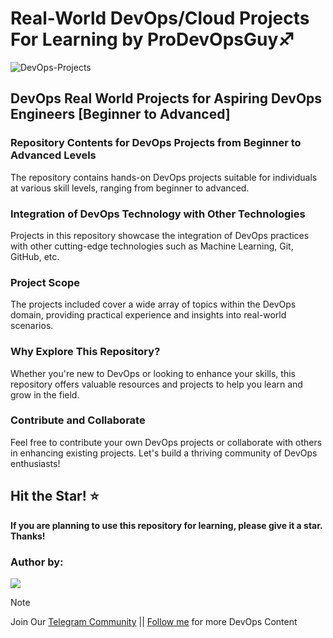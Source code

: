 # Real-World DevOps/Cloud Projects For Learning by ProDevOpsGuy♐

![DevOps-Projects](https://imgur.com/5czbYqE.png)

## DevOps Real World Projects for Aspiring DevOps Engineers [Beginner to Advanced]

### Repository Contents for DevOps Projects from Beginner to Advanced Levels

The repository contains hands-on DevOps projects suitable for individuals at various skill levels, ranging from beginner to advanced.

### Integration of DevOps Technology with Other Technologies

Projects in this repository showcase the integration of DevOps practices with other cutting-edge technologies such as Machine Learning, Git, GitHub, etc.

### Project Scope

The projects included cover a wide array of topics within the DevOps domain, providing practical experience and insights into real-world scenarios.

### Why Explore This Repository?

Whether you're new to DevOps or looking to enhance your skills, this repository offers valuable resources and projects to help you learn and grow in the field.

### Contribute and Collaborate

Feel free to contribute your own DevOps projects or collaborate with others in enhancing existing projects. Let's build a thriving community of DevOps enthusiasts!

## Hit the Star! ⭐

**If you are planning to use this repository for learning, please give it a star. Thanks!**

### Author by:

![](https://imgur.com/2j6Aoyl.png)

> [!Note]
> Join Our [Telegram Community](https://t.me/prodevopsguy) || [Follow me](https://github.com/NotHarshhaa) for more DevOps Content

